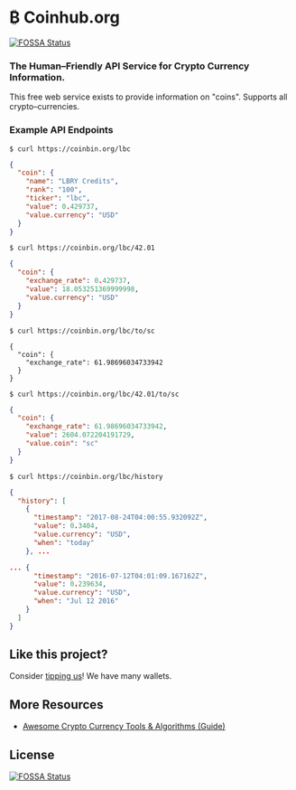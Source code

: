 # ₿ Coinhub.org
[![FOSSA Status](https://app.fossa.io/api/projects/git%2Bgithub.com%2FtheBashShell%2Fcoinbin.org.svg?type=shield)](https://app.fossa.io/projects/git%2Bgithub.com%2FtheBashShell%2Fcoinbin.org?ref=badge_shield)


### The Human–Friendly API Service for Crypto Currency Information.

This free web service exists to provide information on "coins". Supports all crypto–currencies.

### Example API Endpoints

`$ curl https://coinbin.org/lbc`

```json
{
  "coin": {
    "name": "LBRY Credits", 
    "rank": "100", 
    "ticker": "lbc", 
    "value": 0.429737, 
    "value.currency": "USD"
  }
}
```
      

`$ curl https://coinbin.org/lbc/42.01`

```json
{
  "coin": {
    "exchange_rate": 0.429737, 
    "value": 18.053251369999998, 
    "value.currency": "USD"
  }
}
```
      

`$ curl https://coinbin.org/lbc/to/sc`

```
{
  "coin": {
    "exchange_rate": 61.98696034733942
  }
}
```
      

`$ curl https://coinbin.org/lbc/42.01/to/sc`

```json
{
  "coin": {
    "exchange_rate": 61.98696034733942, 
    "value": 2604.072204191729, 
    "value.coin": "sc"
  }
}
```

`$ curl https://coinbin.org/lbc/history`

```json
{
  "history": [
    {
      "timestamp": "2017-08-24T04:00:55.932092Z",
      "value": 0.3404,
      "value.currency": "USD",
      "when": "today"
    }, ...

... {
      "timestamp": "2016-07-12T04:01:09.167162Z",
      "value": 0.239634,
      "value.currency": "USD",
      "when": "Jul 12 2016"
    }
  ]
}
```

## Like this project?

Consider [tipping us](http://coinbin.org/thanks)! We have many wallets. 

## More Resources

- [Awesome Crypto Currency Tools & Algorithms (Guide)](https://github.com/kennethreitz/awesome-coins)


## License
[![FOSSA Status](https://app.fossa.io/api/projects/git%2Bgithub.com%2FtheBashShell%2Fcoinbin.org.svg?type=large)](https://app.fossa.io/projects/git%2Bgithub.com%2FtheBashShell%2Fcoinbin.org?ref=badge_large)